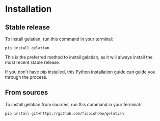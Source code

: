 # Installation

## Stable release

To install gelatian, run this command in your terminal:

```
pip install gelatian
```

This is the preferred method to install gelatian, as it will always install the most recent stable release.

If you don't have [pip](https://pip.pypa.io) installed, this [Python installation guide](http://docs.python-guide.org/en/latest/starting/installation/) can guide you through the process.

## From sources

To install gelatian from sources, run this command in your terminal:

```
pip install git+https://github.com/fiopiohoho/gelatian
```
